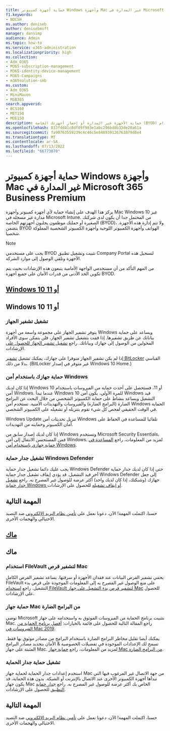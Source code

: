 ```yaml
---
title: حماية أجهزة كمبيوتر Windows وأجهزة Mac غير المدارة في Microsoft 365 Business Premium
f1.keywords:
- NOCSH
ms.author: deniseb
author: denisebmsft
manager: dansimp
audience: Admin
ms.topic: how-to
ms.service: o365-administration
ms.localizationpriority: high
ms.collection:
- Adm_O365
- M365-subscription-management
- M365-identity-device-management
- M365-Campaigns
- m365solution-smb
ms.custom:
- Adm_O365
- MiniMaven
- MSB365
search.appverid:
- BCS160
- MET150
- MOE150
description: حماية الأجهزة غير المدارة أو إحضار أجهزتك الخاصة (BYOD) من الهجمات الإلكترونية باستخدام Microsoft 365 Business Premium. كيفية إعداد الأمان عبر الإنترنت لأجهزة الكمبيوتر الشخصية وأجهزة Mac التي تعمل بنظام التشغيل Windows.
ms.openlocfilehash: 033fdd41c8df09f983e1abc296bd0b33de20a61a
ms.sourcegitcommit: fa90763559239c4c46c5e848939126763879d8e4
ms.translationtype: MT
ms.contentlocale: ar-SA
ms.lasthandoff: 07/13/2022
ms.locfileid: "66773070"
---
```

# <a name="protect-unmanaged-windows-pcs-and-macs-in-microsoft-365-business-premium"></a>حماية أجهزة كمبيوتر Windows وأجهزة Mac غير المدارة في Microsoft 365 Business Premium

يركز هذا الهدف على إنشاء حماية لأي أجهزة كمبيوتر وأجهزة Mac Windows 10 غير مدارة غير مسجلة في Microsoft Intune. من المحتمل جدا أن يكون لدى شركتك الصغيرة أو حملتك موظفون يجلبون أجهزتهم الخاصة (BYOD)، ولا تتم إدارة هذه الأجهزة. يتضمن BYOD الهواتف وأجهزة الكمبيوتر اللوحية وأجهزة الكمبيوتر الشخصية المملوكة شخصيا.

>[!NOTE]
>يجب على مستخدمي BYOD تثبيت وتشغيل تطبيق Company Portal لتسجيل هذه الأجهزة وتلقي الوصول إلى موارد الشركة.

من المهم التأكد من أن مستخدمي الواجهة الأمامية يتبعون هذه الإرشادات بحيث يتم تكوين الحد الأدنى من قدرات الأمان على جميع أجهزة BYOD.

## <a name="windows-10-or-11"></a>[Windows 10 أو 11](#tab/Windows10-11)

## <a name="windows-10-or-11"></a>Windows 10 أو 11

### <a name="turn-on-device-encryption"></a>تشغيل تشفير الجهاز

يتوفر تشفير الجهاز على مجموعة واسعة من أجهزة Windows ويساعد على حماية بياناتك عن طريق تشفيرها. إذا قمت بتشغيل تشفير الجهاز، فلن يتمكن سوى الأفراد المخولين من الوصول إلى جهازك وبياناتك. راجع [تشغيل تشفير الجهاز للحصول على](https://support.microsoft.com/help/4028713/windows-10-turn-on-device-encryption) الإرشادات.

 إذا لم يكن تشفير الجهاز متوفرا على جهازك، يمكنك تشغيل [تشفير BitLocker](https://support.microsoft.com/help/4028713/windows-10-turn-on-device-encryption) القياسي بدلا من ذلك. (BitLocker غير متوفر في إصدار Windows 10 Home.) 

### <a name="protect-your-device-with-windows-security"></a>حماية جهازك باستخدام أمن Windows

إذا كان لديك Windows 10 أو 11، فستحصل على أحدث حماية من الفيروسات باستخدام أمن Windows. عندما تبدأ Windows 10 للمرة الأولى، يكون أمن Windows قيد التشغيل ويساعد بنشاط على حماية الكمبيوتر الشخصي من خلال البحث عن البرامج الضارة (البرامج الضارة) والفيروسات والتهديدات الأمنية. تستخدم أمن Windows الحماية في الوقت الحقيقي لفحص كل شيء تقوم بتنزيله أو تشغيله على الكمبيوتر الشخصي.

Windows Update تنزيل تحديثات أمن Windows تلقائيا للمساعدة في الحفاظ على أمان الكمبيوتر وحمايته من التهديدات.

إذا كان لديك إصدار سابق من Windows وتستخدم Microsoft Security Essentials، فمن المستحسن الانتقال إلى أمن Windows. لمزيد من المعلومات، راجع [المساعدة في حماية جهازي باستخدام أمن Windows](https://support.microsoft.com/help/17464/windows-10-help-protect-my-device-with-windows-security).

### <a name="turn-on-windows-defender-firewall"></a>تشغيل جدار حماية Windows Defender

يجب عليك دائما تشغيل جدار حماية Windows Defender حتى إذا كان لديك جدار حماية آخر قيد التشغيل. قد يؤدي إيقاف تشغيل جدار حماية Windows Defender إلى جعل جهازك (وشبكتك، إذا كان لديك واحد) أكثر عرضة للوصول غير المصرح به. راجع [تشغيل جدار حماية Windows أو إيقاف تشغيله](https://support.microsoft.com/help/4028544/windows-10-turn-windows-defender-firewall-on-or-off) للحصول على الإرشادات.

## <a name="next-mission"></a>المهمة التالية

حسنا، اكتملت المهمة! الآن، دعونا نعمل على [تأمين نظام البريد الإلكتروني](m365bp-protect-email-overview.md) ضد التصيد الاحتيالي والهجمات الأخرى.

## <a name="mac"></a>[ماك](#tab/Mac)

## <a name="mac"></a>ماك

### <a name="use-filevault-to-encrypt-your-mac-disk"></a>استخدام FileVault لتشفير قرص Mac

يحمي تشفير القرص البيانات عند فقدان الأجهزة أو سرقتها. يساعد تشفير القرص الكامل FileVault على منع الوصول غير المصرح به إلى المعلومات الموجودة على قرص بدء التشغيل. راجع [استخدام FileVault لتشفير قرص بدء التشغيل على جهاز Mac](https://support.apple.com/HT204837) للحصول على الإرشادات.

### <a name="protect-your-mac-from-malware"></a>حماية جهاز Mac من البرامج الضارة

توصي Microsoft بتثبيت برنامج الحماية من الفيروسات الموثوق به واستخدامه على جهاز Mac. راجع المقالة التالية للحصول على قائمة بالخيارات: [أفضل برنامج الحماية من الفيروسات في Mac 2019](https://www.macworld.co.uk/feature/mac-software/mac-antivirus-3672182/).

يمكنك أيضا تقليل مخاطر البرامج الضارة باستخدام البرامج من مصادر موثوق بها فقط. تسمح لك الإعدادات الموجودة في تفضيلات الخصوصية & الأمان بتحديد مصادر البرامج المثبتة على جهاز Mac. لمزيد من المعلومات، راجع [حماية جهاز Mac من البرامج الضارة](https://support.apple.com/kb/PH25087).

### <a name="turn-on-firewall-protection"></a>تشغيل حماية جدار الحماية

استخدم إعدادات جدار الحماية لحماية جهاز Mac من جهة الاتصال غير المرغوب فيها التي تبدأها أجهزة الكمبيوتر الأخرى عند الاتصال بالإنترنت أو الشبكة. بدون هذه الحماية، قد يكون جهاز Mac الخاص بك أكثر عرضة للوصول غير المصرح به. راجع [جدار حماية التطبيق](https://support.apple.com/HT201642) للحصول على الإرشادات.

## <a name="next-mission"></a>المهمة التالية

حسنا، اكتملت المهمة! الآن، دعونا نعمل على [تأمين نظام البريد الإلكتروني](m365bp-protect-email-overview.md) ضد التصيد الاحتيالي والهجمات الأخرى.